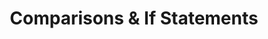 ---
class: 'javascript'
title: 'Comparisons & If Statements'
youtube: 'PzboFBOeazM'
order: 5
length: 324
---